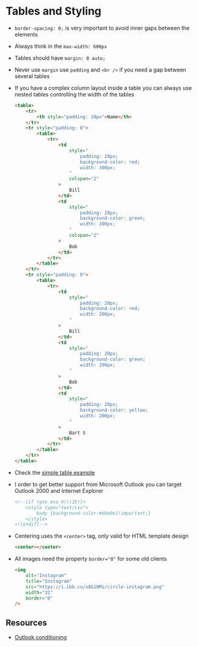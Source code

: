 # Tables and Styling

-   `border-spacing: 0;` is very important to avoid inner gaps between the elements
-   Always think in the `max-width: 600px`
-   Tables should have `margin: 0 auto;`
-   Never use `margin` use `padding` and `<br />` if you need a gap between several tables
-   If you have a complex column layout inside a table you can always use nested tables controlling the width of the tables

    ```HTML
    <table>
        <tr>
            <th style="padding: 20px">Name</th>
        </tr>
        <tr style="padding: 0">
            <table>
                <tr>
                    <td
                        style="
                            padding: 20px;
                            background-color: red;
                            width: 300px;
                        "
                        colspan="2"
                    >
                        Bill
                    </td>
                    <td
                        style="
                            padding: 20px;
                            background-color: green;
                            width: 300px;
                        "
                        colspan="2"
                    >
                        Bob
                    </td>
                </tr>
            </table>
        </tr>
        <tr style="padding: 0">
            <table>
                <tr>
                    <td
                        style="
                            padding: 20px;
                            background-color: red;
                            width: 200px;
                        "
                    >
                        Bill
                    </td>
                    <td
                        style="
                            padding: 20px;
                            background-color: green;
                            width: 200px;
                        "
                    >
                        Bob
                    </td>
                    <td
                        style="
                            padding: 20px;
                            background-color: yellow;
                            width: 200px;
                        "
                    >
                        Bart S
                    </td>
                </tr>
            </table>
        </tr>
    </table>
    ```

-   Check the [simple table example](../examples/01-simple-table/index.html)
-   I order to get better support from Microsoft Outlook you can target Outlook 2000 and Internet Explorer
    ```HTML
    <!--[if (gte mso 9)|(IE)]>
        <style type="text/css">
            body {background-color:#dde0e1!important;}
        </style>
    <![endif]-->
    ```
-   Centering uses the `<center>` tag, only valid for HTML template design
    ```HTML
    <center></center>
    ```
-   All images need the property `border="0"` for some old clients
    ```HTML
    <img
        alt="Instagram"
        title="Instagram"
        src="https://i.ibb.co/x8G1NMz/circle-instagram.png"
        width="32"
        border="0"
    />
    ```

## Resources

-   [Outlook conditioning](https://stackoverflow.design/email/base/mso/)
